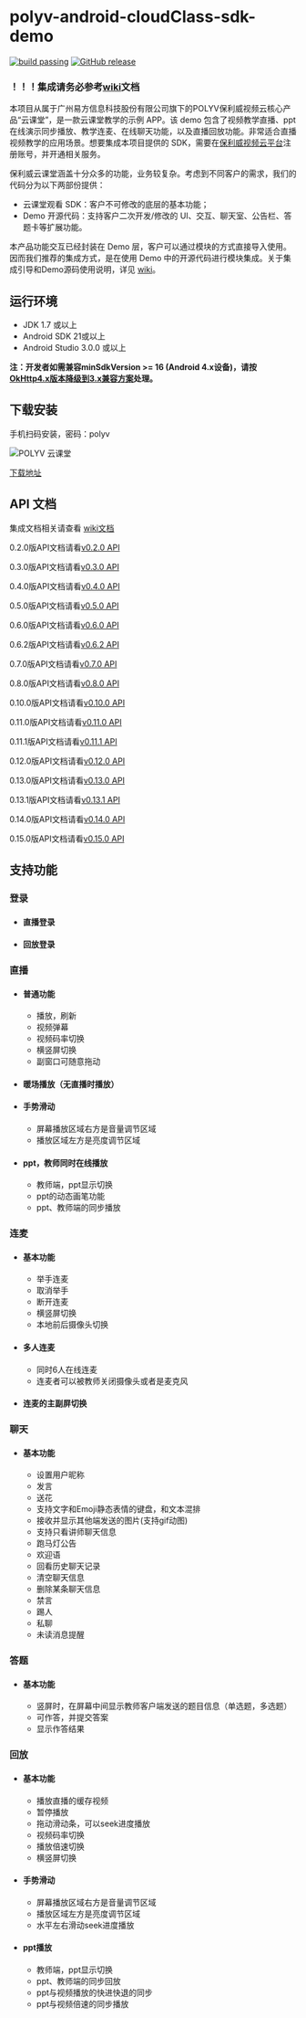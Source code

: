 polyv-android-cloudClass-sdk-demo
===

[![build passing](https://img.shields.io/badge/build-passing-brightgreen.svg)](#)
[![GitHub release](https://img.shields.io/badge/release-v0.15.0-blue.svg)](https://github.com/polyv/polyv-android-cloudClass-sdk-demo/releases/tag/v0.15.0)

### ！！！集成请务必参考[wiki](https://github.com/polyv/polyv-android-cloudClass-sdk-demo/wiki)文档

本项目从属于广州易方信息科技股份有限公司旗下的POLYV保利威视频云核心产品“云课堂”，是一款云课堂教学的示例 APP。该 demo 包含了视频教学直播、ppt 在线演示同步播放、教学连麦、在线聊天功能，以及直播回放功能。非常适合直播视频教学的应用场景。想要集成本项目提供的 SDK，需要在[保利威视频云平台](http://www.polyv.net/)注册账号，并开通相关服务。

保利威云课堂涵盖十分众多的功能，业务较复杂。考虑到不同客户的需求，我们的代码分为以下两部份提供：

- 云课堂观看 SDK：客户不可修改的底层的基本功能； 
- Demo 开源代码：支持客户二次开发/修改的 UI、交互、聊天室、公告栏、答题卡等扩展功能。

本产品功能交互已经封装在 Demo 层，客户可以通过模块的方式直接导入使用。因而我们推荐的集成方式，是在使用 Demo 中的开源代码进行模块集成。关于集成引导和Demo源码使用说明，详见 [wiki](https://github.com/polyv/polyv-android-cloudClass-sdk-demo/wiki)。


## 运行环境
* JDK 1.7 或以上
* Android SDK 21或以上
* Android Studio 3.0.0 或以上

**注：开发者如需兼容minSdkVersion >= 16 (Android 4.x设备)，请按[OkHttp4.x版本降级到3.x兼容方案](https://github.com/polyv/polyv-android-cloudClass-sdk-demo/wiki/OkHttp4.x%E7%89%88%E6%9C%AC%E9%99%8D%E7%BA%A7%E5%88%B03.x%E5%85%BC%E5%AE%B9%E6%96%B9%E6%A1%88)处理。**

## 下载安装

手机扫码安装，密码：polyv

![POLYV 云课堂](https://www.pgyer.com/app/qrcode/0ZDP)

[下载地址](https://www.pgyer.com/0ZDP)




## API 文档

集成文档相关请查看 [wiki文档](https://github.com/polyv/polyv-android-cloudClass-sdk-demo/wiki)

0.2.0版API文档请看[v0.2.0 API](http://repo.polyv.net/android/cloudclass/javadoc/0.2.0/index.html)

0.3.0版API文档请看[v0.3.0 API](http://repo.polyv.net/android/cloudclass/javadoc/0.3.0/index.html)

0.4.0版API文档请看[v0.4.0 API](http://repo.polyv.net/android/cloudclass/javadoc/0.4.0/index.html)

0.5.0版API文档请看[v0.5.0 API](http://repo.polyv.net/android/cloudclass/javadoc/0.5.0/index.html)

0.6.0版API文档请看[v0.6.0 API](http://repo.polyv.net/android/cloudclass/javadoc/0.6.0/index.html)

0.6.2版API文档请看[v0.6.2 API](http://repo.polyv.net/android/cloudclass/javadoc/0.6.2/index.html)

0.7.0版API文档请看[v0.7.0 API](http://repo.polyv.net/android/cloudclass/javadoc/0.7.0/index.html)

0.8.0版API文档请看[v0.8.0 API](http://repo.polyv.net/android/cloudclass/javadoc/0.8.0/index.html)

0.10.0版API文档请看[v0.10.0 API](http://repo.polyv.net/android/cloudclass/javadoc/0.10.0/index.html)

0.11.0版API文档请看[v0.11.0 API](http://repo.polyv.net/android/cloudclass/javadoc/0.11.0/index.html)

0.11.1版API文档请看[v0.11.1 API](http://repo.polyv.net/android/cloudclass/javadoc/0.11.1/index.html)

0.12.0版API文档请看[v0.12.0 API](http://repo.polyv.net/android/cloudclass/javadoc/0.12.0/index.html)

0.13.0版API文档请看[v0.13.0 API](http://repo.polyv.net/android/cloudclass/javadoc/0.13.0/index.html)

0.13.1版API文档请看[v0.13.1 API](http://repo.polyv.net/android/cloudclass/javadoc/0.13.0/index.html)

0.14.0版API文档请看[v0.14.0 API](http://repo.polyv.net/android/cloudclass/javadoc/0.14.0/index.html)

0.15.0版API文档请看[v0.15.0 API](http://repo.polyv.net/android/cloudclass/javadoc/0.15.0/index.html)
## 支持功能

### 登录

- #### 直播登录

- #### 回放登录

### 直播

- #### 普通功能
  - 播放，刷新
  - 视频弹幕
  - 视频码率切换
  - 横竖屏切换
  - 副窗口可随意拖动

- #### 暖场播放（无直播时播放）

- #### 手势滑动
   - 屏幕播放区域右方是音量调节区域
   - 播放区域左方是亮度调节区域

- #### ppt，教师同时在线播放
  - 教师端，ppt显示切换
  - ppt的动态画笔功能
  - ppt、教师端的同步播放

### 连麦
- #### 基本功能
  - 举手连麦
  - 取消举手
  - 断开连麦
  - 横竖屏切换
  - 本地前后摄像头切换

- #### 多人连麦
  - 同时6人在线连麦
  - 连麦者可以被教师关闭摄像头或者是麦克风

- #### 连麦的主副屏切换

### 聊天
- #### 基本功能
  - 设置用户昵称
  - 发言
  - 送花
  - 支持文字和Emoji静态表情的键盘，和文本混排
  - 接收并显示其他端发送的图片(支持gif动图)
  - 支持只看讲师聊天信息
  - 跑马灯公告
  - 欢迎语
  - 回看历史聊天记录
  - 清空聊天信息
  - 删除某条聊天信息
  - 禁言
  - 踢人
  - 私聊
  - 未读消息提醒

### 答题
- #### 基本功能
  - 竖屏时，在屏幕中间显示教师客户端发送的题目信息（单选题，多选题）
  - 可作答，并提交答案
  - 显示作答结果
  

### 回放

- #### 基本功能

  - 播放直播的缓存视频
  - 暂停播放
  - 拖动滑动条，可以seek进度播放
  - 视频码率切换
  - 播放倍速切换
  - 横竖屏切换

- #### 手势滑动

  - 屏幕播放区域右方是音量调节区域
  - 播放区域左方是亮度调节区域
  - 水平左右滑动seek进度播放

- #### ppt播放

  - 教师端，ppt显示切换
  - ppt、教师端的同步回放
  - ppt与视频播放的快进快退的同步
  - ppt与视频倍速的同步播放



